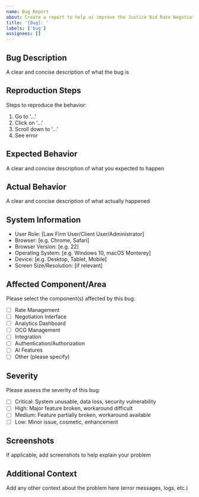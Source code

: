 ```yaml
---
name: Bug Report
about: Create a report to help us improve the Justice Bid Rate Negotiation System
title: '[Bug]: '
labels: ['bug']
assignees: []
---
```


## Bug Description
A clear and concise description of what the bug is

## Reproduction Steps
Steps to reproduce the behavior:
1. Go to '...'
2. Click on '...'
3. Scroll down to '...'
4. See error

## Expected Behavior
A clear and concise description of what you expected to happen

## Actual Behavior
A clear and concise description of what actually happened

## System Information
- User Role: [Law Firm User/Client User/Administrator]
- Browser: [e.g. Chrome, Safari]
- Browser Version: [e.g. 22]
- Operating System: [e.g. Windows 10, macOS Monterey]
- Device: [e.g. Desktop, Tablet, Mobile]
- Screen Size/Resolution: [if relevant]

## Affected Component/Area
Please select the component(s) affected by this bug:
- [ ] Rate Management
- [ ] Negotiation Interface
- [ ] Analytics Dashboard
- [ ] OCG Management
- [ ] Integration
- [ ] Authentication/Authorization
- [ ] AI Features
- [ ] Other (please specify)

## Severity
Please assess the severity of this bug:
- [ ] Critical: System unusable, data loss, security vulnerability
- [ ] High: Major feature broken, workaround difficult
- [ ] Medium: Feature partially broken, workaround available
- [ ] Low: Minor issue, cosmetic, enhancement

## Screenshots
If applicable, add screenshots to help explain your problem

## Additional Context
Add any other context about the problem here (error messages, logs, etc.)